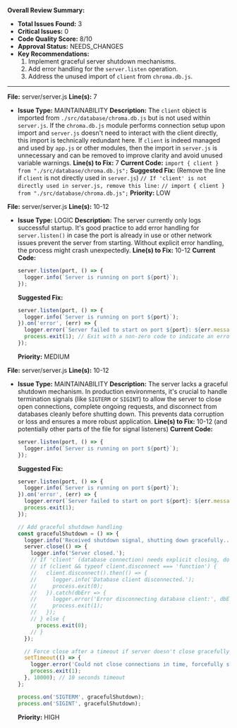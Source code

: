 **Overall Review Summary:**
-   **Total Issues Found:** 3
-   **Critical Issues:** 0
-   **Code Quality Score:** 8/10
-   **Approval Status:** NEEDS_CHANGES
-   **Key Recommendations:**
    1.  Implement graceful server shutdown mechanisms.
    2.  Add error handling for the `server.listen` operation.
    3.  Address the unused import of `client` from `chroma.db.js`.

---

**File:** server/server.js
**Line(s):** 7
-   **Issue Type:** MAINTAINABILITY
    **Description:** The `client` object is imported from `./src/database/chroma.db.js` but is not used within `server.js`. If the `chroma.db.js` module performs connection setup upon import and `server.js` doesn't need to interact with the client directly, this import is technically redundant here. If `client` is indeed managed and used by `app.js` or other modules, then the import in `server.js` is unnecessary and can be removed to improve clarity and avoid unused variable warnings.
    **Line(s) to Fix:** 7
    **Current Code:** `import { client } from "./src/database/chroma.db.js";`
    **Suggested Fix:** (Remove the line if `client` is not directly used in `server.js`)
    `// If 'client' is not directly used in server.js, remove this line:`
    `// import { client } from "./src/database/chroma.db.js";`
    **Priority:** LOW

**File:** server/server.js
**Line(s):** 10-12
-   **Issue Type:** LOGIC
    **Description:** The server currently only logs successful startup. It's good practice to add error handling for `server.listen()` in case the port is already in use or other network issues prevent the server from starting. Without explicit error handling, the process might crash unexpectedly.
    **Line(s) to Fix:** 10-12
    **Current Code:**
    ```javascript
    server.listen(port, () => {
      logger.info(`Server is running on port ${port}`);
    });
    ```
    **Suggested Fix:**
    ```javascript
    server.listen(port, () => {
      logger.info(`Server is running on port ${port}`);
    }).on('error', (err) => {
      logger.error(`Server failed to start on port ${port}: ${err.message}`);
      process.exit(1); // Exit with a non-zero code to indicate an error
    });
    ```
    **Priority:** MEDIUM

**File:** server/server.js
**Line(s):** 10-12
-   **Issue Type:** MAINTAINABILITY
    **Description:** The server lacks a graceful shutdown mechanism. In production environments, it's crucial to handle termination signals (like `SIGTERM` or `SIGINT`) to allow the server to close open connections, complete ongoing requests, and disconnect from databases cleanly before shutting down. This prevents data corruption or loss and ensures a more robust application.
    **Line(s) to Fix:** 10-12 (and potentially other parts of the file for signal listeners)
    **Current Code:**
    ```javascript
    server.listen(port, () => {
      logger.info(`Server is running on port ${port}`);
    });
    ```
    **Suggested Fix:**
    ```javascript
    server.listen(port, () => {
      logger.info(`Server is running on port ${port}`);
    }).on('error', (err) => {
      logger.error(`Server failed to start on port ${port}: ${err.message}`);
      process.exit(1);
    });

    // Add graceful shutdown handling
    const gracefulShutdown = () => {
      logger.info('Received shutdown signal, shutting down gracefully...');
      server.close(() => {
        logger.info('Server closed.');
        // If 'client' (database connection) needs explicit closing, do it here
        // if (client && typeof client.disconnect === 'function') {
        //   client.disconnect().then(() => {
        //     logger.info('Database client disconnected.');
        //     process.exit(0);
        //   }).catch(dbErr => {
        //     logger.error('Error disconnecting database client:', dbErr);
        //     process.exit(1);
        //   });
        // } else {
          process.exit(0);
        // }
      });

      // Force close after a timeout if server doesn't close gracefully
      setTimeout(() => {
        logger.error('Could not close connections in time, forcefully shutting down');
        process.exit(1);
      }, 10000); // 10 seconds timeout
    };

    process.on('SIGTERM', gracefulShutdown);
    process.on('SIGINT', gracefulShutdown);
    ```
    **Priority:** HIGH